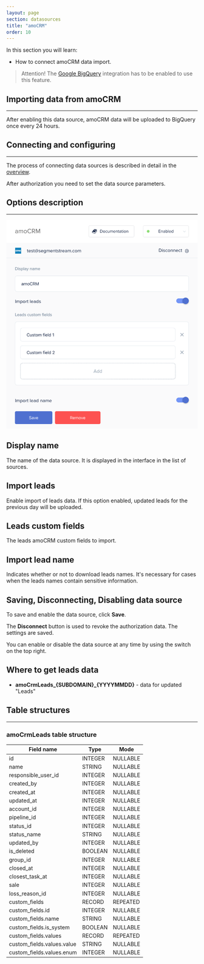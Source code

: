 ```yaml
---
layout: page
section: datasources
title: "amoCRM"
order: 10
---
```


In this section you will learn:
* How to connect amoCRM data import.

> Attention! The [Google BigQuery](/integrations/google-bigquery) integration has to be enabled to use this feature.

## Importing data from amoCRM
------

After enabling this data source, amoCRM data will be uploaded to BigQuery once every 24 hours.

## Connecting and configuring
------

The process of connecting data sources is described in detail in the [overview](/datasources/index).

After authorization you need to set the data source parameters.

## Options description
------
![](/img/amocrm.png)

## Display name
The name of the data source. It is displayed in the interface in the list of sources.

## Import leads
Enable import of leads data. If this option enabled, updated leads for the previous day will be uploaded.

## Leads custom fields
The leads amoCRM custom fields to import.

## Import lead name
Indicates whether or not to download leads names.
It's necessary for cases when the leads names contain sensitive information.

## Saving, Disconnecting, Disabling data source
To save and enable the data source, click **Save**.

The **Disconnect** button is used to revoke the authorization data. The settings are saved.

You can enable or disable the data source at any time by using the switch on the top right.

## Where to get leads data
- **amoCrmLeads_{SUBDOMAIN}_{YYYYMMDD}** - data for updated "Leads"

## Table structures
------

### amoCrmLeads table structure

Field name | Type | Mode
--- | --- | ---
id | INTEGER | NULLABLE
name | STRING  | NULLABLE
responsible_user_id | INTEGER | NULLABLE
created_by | INTEGER | NULLABLE
created_at | INTEGER | NULLABLE
updated_at | INTEGER | NULLABLE
account_id | INTEGER | NULLABLE
pipeline_id | INTEGER | NULLABLE
status_id | INTEGER | NULLABLE
status_name | STRING | NULLABLE
updated_by | INTEGER | NULLABLE
is_deleted | BOOLEAN | NULLABLE
group_id | INTEGER | NULLABLE
closed_at | INTEGER | NULLABLE
closest_task_at | INTEGER | NULLABLE
sale | INTEGER | NULLABLE
loss_reason_id | INTEGER | NULLABLE
custom_fields | RECORD  | REPEATED
custom_fields.id | INTEGER | NULLABLE
custom_fields.name | STRING  | NULLABLE
custom_fields.is_system | BOOLEAN | NULLABLE
custom_fields.values | RECORD  | REPEATED
custom_fields.values.value | STRING  | NULLABLE
custom_fields.values.enum | INTEGER | NULLABLE
